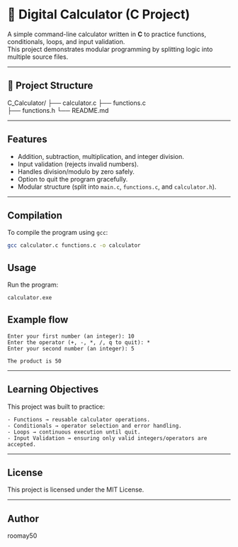 # 🧮 Digital Calculator (C Project)

A simple command-line calculator written in **C** to practice functions, conditionals, loops, and input validation.  
This project demonstrates modular programming by splitting logic into multiple source files.

---

## 📂 Project Structure

C_Calculator/
├── calculator.c
├── functions.c  
├── functions.h
└── README.md

---

## Features

- Addition, subtraction, multiplication, and integer division.
- Input validation (rejects invalid numbers).
- Handles division/modulo by zero safely.
- Option to quit the program gracefully.
- Modular structure (split into `main.c`, `functions.c`, and `calculator.h`).

---

## Compilation

To compile the program using `gcc`:

```bash
gcc calculator.c functions.c -o calculator
```

## Usage

Run the program:

```bash
calculator.exe
```

## Example flow

```
Enter your first number (an integer): 10
Enter the operator (+, -, *, /, q to quit): *
Enter your second number (an integer): 5

The product is 50
```

---

## Learning Objectives

This project was built to practice:

    - Functions → reusable calculator operations.
    - Conditionals → operator selection and error handling.
    - Loops → continuous execution until quit.
    - Input Validation → ensuring only valid integers/operators are accepted.

---

## License

This project is licensed under the MIT License.

---

## Author

roomay50
